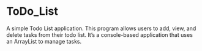 # ToDo_List

A simple Todo List application. This program allows users to add, view, and delete tasks from their todo list. 
It’s a console-based application that uses an ArrayList to manage tasks.
